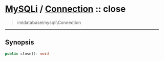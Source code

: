 # [MySQLi](mysql.md) / [Connection](mysql-Connection.md) :: close
 > im\database\mysqli\Connection
____

## Synopsis
```php
public close(): void
```
